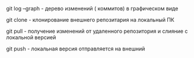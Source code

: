 git log –graph - дерево изменений ( коммитов) в графическом виде 

git clone - клонирование внешнего репозитария на локальный ПК

git pull - получение изменений от удаленного репозитория и слияние с локальной версией

git push - локальная версия отправляется на внешний 
